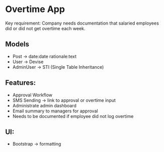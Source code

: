 # Overtime App

Key requirement: Company needs documentation that salaried employees did or did not get overtime each week.

## Models
- Post -> date:date rationale:text
- User -> Devise
- AdminUser -> STI (Single Table Inheritance)

## Features: 
- Approval Workflow
- SMS Sending -> link to approval or overtime input
- Administrate admin dashboard
- Email summary to managers for approval
- Needs to be documented if employee did not log overtime

## UI: 
- Bootstrap -> formatting
